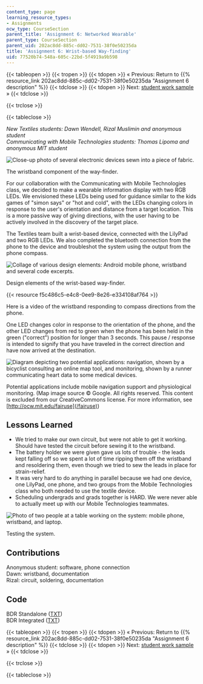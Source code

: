 ```yaml
---
content_type: page
learning_resource_types:
- Assignments
ocw_type: CourseSection
parent_title: 'Assignment 6: Networked Wearable'
parent_type: CourseSection
parent_uid: 202ac8dd-885c-dd02-7531-38f0e50235da
title: 'Assignment 6: Wrist-based Way-finding'
uid: 77520b74-548a-605c-22bd-5f4919a9b598
---
```


{{< tableopen >}}
{{< tropen >}}
{{< tdopen >}}
« Previous: Return to {{% resource_link 202ac8dd-885c-dd02-7531-38f0e50235da "Assignment 6 description" %}}
{{< tdclose >}}
{{< tdopen >}}
Next: [student work sample](/courses/media-arts-and-sciences/mas-962-special-topics-new-textiles-spring-2010/assignments-and-projects/networked-wearable/assignment-6-hello-u.s.a.) »
{{< tdclose >}}

{{< trclose >}}

{{< tableclose >}}

_New Textiles students: Dawn Wendell, Rizal Muslimin and anonymous student  
Communicating with Mobile Technologies students: Thomas Lipoma and anonymous MIT student_

![Close-up photo of several electronic devices sewn into a piece of fabric.](/courses/media-arts-and-sciences/mas-962-special-topics-new-textiles-spring-2010/assignments-and-projects/networked-wearable/assignment-6-wrist-based-way-finding/device01.jpg)

The wristband component of the way-finder.

For our collaboration with the Communicating with Mobile Technologies class, we decided to make a wearable information display with two RGB LEDs. We envisioned these LEDs being used for guidance similar to the kids games of "simon says" or "hot and cold", with the LEDs changing colors in response to the user's orientation and distance from a target location. This is a more passive way of giving directions, with the user having to be actively involved in the discovery of the target place.

The Textiles team built a wrist-based device, connected with the LilyPad and two RGB LEDs. We also completed the bluetooth connection from the phone to the device and troubleshot the system using the output from the phone compass.

![Collage of various design elements: Android mobile phone, wristband and several code excerpts.](/courses/media-arts-and-sciences/mas-962-special-topics-new-textiles-spring-2010/assignments-and-projects/networked-wearable/assignment-6-wrist-based-way-finding/wrist1.gif)

Design elements of the wrist-based way-finder.

{{< resource f5c486c5-e4c8-0ee9-8e26-e334108af764 >}}

Here is a video of the wristband responding to compass directions from the phone.

One LED changes color in response to the orientation of the phone, and the other LED changes from red to green when the phone has been held in the green ("correct") position for longer than 3 seconds. This pause / response is intended to signify that you have traveled in the correct direction and have now arrived at the destination.

![Diagram depicting two potential applications: navigation, shown by a bicyclist consulting an online map tool, and monitoring, shown by a runner communicating heart data to some medical devices.](/courses/media-arts-and-sciences/mas-962-special-topics-new-textiles-spring-2010/assignments-and-projects/networked-wearable/assignment-6-wrist-based-way-finding/wrist2.gif)

Potential applications include mobile navigation support and physiological monitoring. (Map image source © Google. All rights reserved. This content is excluded from our CreativeCommons license. For more information, see [http://ocw.mit.edu/fairuse](/fairuse))

Lessons Learned
---------------

*   We tried to make our own circuit, but were not able to get it working. Should have tested the circuit before sewing it to the wristband.
*   The battery holder we were given gave us lots of trouble - the leads kept falling off so we spent a lot of time ripping them off the wristband and resoldering them, even though we tried to sew the leads in place for strain-relief.
*   It was very hard to do anything in parallel because we had one device, one LilyPad, one phone, and two groups from the Mobile Technologies class who both needed to use the textile device.
*   Scheduling undergrads and grads together is HARD. We were never able to actually meet up with our Mobile Technologies teammates.

![Photo of two people at a table working on the system: mobile phone, wristband, and laptop.](/courses/media-arts-and-sciences/mas-962-special-topics-new-textiles-spring-2010/assignments-and-projects/networked-wearable/assignment-6-wrist-based-way-finding/working02.jpg)

Testing the system.

Contributions
-------------

Anonymous student: software, phone connection  
Dawn: wristband, documentation  
Rizal: circuit, soldering, documentation

Code
----

BDR Standalone ([TXT](/courses/media-arts-and-sciences/mas-962-special-topics-new-textiles-spring-2010/assignments-and-projects/networked-wearable/assignment-6-wrist-based-way-finding/bdr_standalone_code.txt))  
BDR Integrated ([TXT](/courses/media-arts-and-sciences/mas-962-special-topics-new-textiles-spring-2010/assignments-and-projects/networked-wearable/assignment-6-wrist-based-way-finding/bdr_integrated_code.txt))

{{< tableopen >}}
{{< tropen >}}
{{< tdopen >}}
« Previous: Return to {{% resource_link 202ac8dd-885c-dd02-7531-38f0e50235da "Assignment 6 description" %}}
{{< tdclose >}}
{{< tdopen >}}
Next: [student work sample](/courses/media-arts-and-sciences/mas-962-special-topics-new-textiles-spring-2010/assignments-and-projects/networked-wearable/assignment-6-hello-u.s.a.) »
{{< tdclose >}}

{{< trclose >}}

{{< tableclose >}}